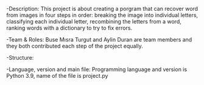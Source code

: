 -Description: 
    This project is about creating a porgram that can recover word from images in four steps in order: 
  breaking the image into individual letters, classifying each individual letter, recombining the letters from a word, ranking words with a dictionary to try to fix errors.

-Team & Roles: Buse Mısra Turgut and Aylin Duran are team members and they both contributed each step of the project equally.

-Structure: 

-Language, version and main file: Programming language and version is Python 3.9, name of the file is project.py
    
    
